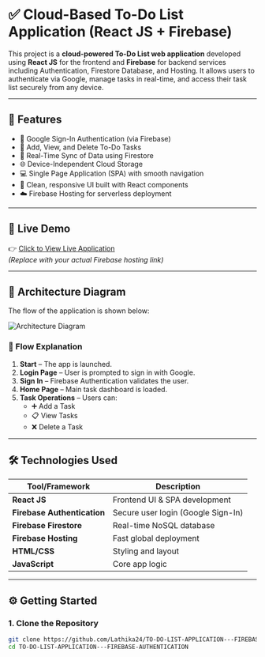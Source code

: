 # ✅ Cloud-Based To-Do List Application (React JS + Firebase)

This project is a **cloud-powered To-Do List web application** developed using **React JS** for the frontend and **Firebase** for backend services including Authentication, Firestore Database, and Hosting. It allows users to authenticate via Google, manage tasks in real-time, and access their task list securely from any device.

---

## 📌 Features

- 🔐 Google Sign-In Authentication (via Firebase)
- 📝 Add, View, and Delete To-Do Tasks
- 🔁 Real-Time Sync of Data using Firestore
- 🌐 Device-Independent Cloud Storage
- 💻 Single Page Application (SPA) with smooth navigation
- 🎯 Clean, responsive UI built with React components
- ☁️ Firebase Hosting for serverless deployment

---

## 🚀 Live Demo

👉 [Click to View Live Application](https://your-firebase-hosting-url.web.app)  
*(Replace with your actual Firebase hosting link)*

---

## 📸 Architecture Diagram

The flow of the application is shown below:

![Architecture Diagram](./docs/architecture-diagram.png)

### 🔄 Flow Explanation

1. **Start** – The app is launched.
2. **Login Page** – User is prompted to sign in with Google.
3. **Sign In** – Firebase Authentication validates the user.
4. **Home Page** – Main task dashboard is loaded.
5. **Task Operations** – Users can:
   - ➕ Add a Task
   - 📋 View Tasks
   - ❌ Delete a Task

---

## 🛠️ Technologies Used

| Tool/Framework | Description |
|----------------|-------------|
| **React JS** | Frontend UI & SPA development |
| **Firebase Authentication** | Secure user login (Google Sign-In) |
| **Firebase Firestore** | Real-time NoSQL database |
| **Firebase Hosting** | Fast global deployment |
| **HTML/CSS** | Styling and layout |
| **JavaScript** | Core app logic |

---

## ⚙️ Getting Started

### 1. Clone the Repository

```bash
git clone https://github.com/Lathika24/TO-DO-LIST-APPLICATION---FIREBASE-AUTHENTICATION.git
cd TO-DO-LIST-APPLICATION---FIREBASE-AUTHENTICATION




